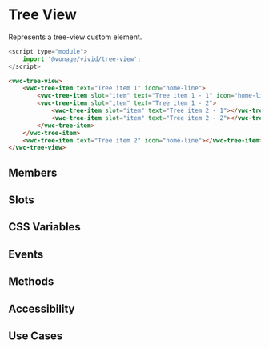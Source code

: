 # Tree View

Represents a tree-view custom element.

```js
<script type="module">
    import '@vonage/vivid/tree-view';
</script>
```

```html preview
<vwc-tree-view>
    <vwc-tree-item text="Tree item 1" icon="home-line">
        <vwc-tree-item slot="item" text="Tree item 1 - 1" icon="home-line"></vwc-tree-item>
        <vwc-tree-item slot="item" text="Tree item 1 - 2">
            <vwc-tree-item slot="item" text="Tree item 2 - 1"></vwc-tree-item>
            <vwc-tree-item slot="item" text="Tree item 2 - 2"></vwc-tree-item>
        </vwc-tree-item>
    </vwc-tree-item>
    <vwc-tree-item text="Tree item 2" icon="home-line"></vwc-tree-item>
</vwc-tree-view>
```

## Members

## Slots

## CSS Variables

## Events

## Methods

## Accessibility

## Use Cases
